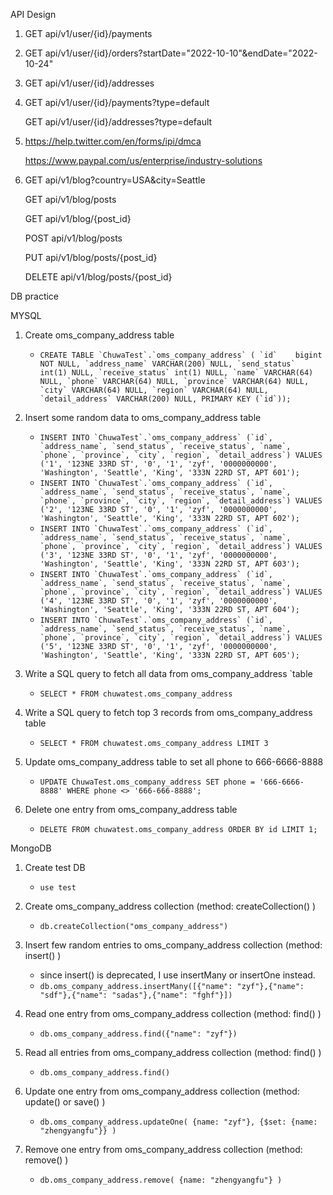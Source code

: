 API Design
1. GET api/v1/user/{id}/payments
2. GET api/v1/user/{id}/orders?startDate="2022-10-10"&endDate="2022-10-24"
3. GET api/v1/user/{id}/addresses
4. GET api/v1/user/{id}/payments?type=default

   GET api/v1/user/{id}/addresses?type=default
5. https://help.twitter.com/en/forms/ipi/dmca

   https://www.paypal.com/us/enterprise/industry-solutions
6. GET api/v1/blog?country=USA&city=Seattle

   GET api/v1/blog/posts

   GET api/v1/blog/{post_id}

   POST api/v1/blog/posts

   PUT api/v1/blog/posts/{post_id}

   DELETE api/v1/blog/posts/{post_id}

DB practice

MYSQL
1. Create oms_company_address table

    - ```CREATE TABLE `ChuwaTest`.`oms_company_address` (
      `id`    bigint NOT NULL,
      `address_name` VARCHAR(200) NULL,
      `send_status` int(1) NULL,
      `receive_status` int(1) NULL,
      `name` VARCHAR(64) NULL,
      `phone` VARCHAR(64) NULL,
      `province` VARCHAR(64) NULL,
      `city` VARCHAR(64) NULL,
      `region` VARCHAR(64) NULL,
      `detail_address` VARCHAR(200) NULL,
      PRIMARY KEY (`id`));```

2. Insert some random data to oms_company_address table

    - ```INSERT INTO `ChuwaTest`.`oms_company_address` (`id`, `address_name`, `send_status`, `receive_status`, `name`, `phone`, `province`, `city`, `region`, `detail_address`)
      VALUES ('1', '123NE 33RD ST', '0', '1', 'zyf', '0000000000', 'Washington', 'Seattle', 'King', '333N 22RD ST, APT 601');```
   - ```INSERT INTO `ChuwaTest`.`oms_company_address` (`id`, `address_name`, `send_status`, `receive_status`, `name`, `phone`, `province`, `city`, `region`, `detail_address`)
     VALUES ('2', '123NE 33RD ST', '0', '1', 'zyf', '0000000000', 'Washington', 'Seattle', 'King', '333N 22RD ST, APT 602');```
   - ```INSERT INTO `ChuwaTest`.`oms_company_address` (`id`, `address_name`, `send_status`, `receive_status`, `name`, `phone`, `province`, `city`, `region`, `detail_address`)
       VALUES ('3', '123NE 33RD ST', '0', '1', 'zyf', '0000000000', 'Washington', 'Seattle', 'King', '333N 22RD ST, APT 603');```
   - ```INSERT INTO `ChuwaTest`.`oms_company_address` (`id`, `address_name`, `send_status`, `receive_status`, `name`, `phone`, `province`, `city`, `region`, `detail_address`)
       VALUES ('4', '123NE 33RD ST', '0', '1', 'zyf', '0000000000', 'Washington', 'Seattle', 'King', '333N 22RD ST, APT 604');```
   - ```INSERT INTO `ChuwaTest`.`oms_company_address` (`id`, `address_name`, `send_status`, `receive_status`, `name`, `phone`, `province`, `city`, `region`, `detail_address`)
       VALUES ('5', '123NE 33RD ST', '0', '1', 'zyf', '0000000000', 'Washington', 'Seattle', 'King', '333N 22RD ST, APT 605');```

3. Write a SQL query to fetch all data from oms_company_address `table

    - `SELECT * FROM chuwatest.oms_company_address`

4. Write a SQL query to fetch top 3 records from oms_company_address table

    - `SELECT * FROM chuwatest.oms_company_address
      LIMIT 3`

5. Update oms_company_address table to set all phone to 666-6666-8888

    - `UPDATE ChuwaTest.oms_company_address
      SET phone = '666-6666-8888'
      WHERE phone <> '666-666-8888';`

6. Delete one entry from oms_company_address table

    - `DELETE FROM chuwatest.oms_company_address
      ORDER BY id
      LIMIT 1;`


MongoDB

1. Create test DB

   - `use test`

2. Create oms_company_address collection (method: createCollection() )

   - `db.createCollection("oms_company_address")`

3. Insert few random entries to oms_company_address collection (method: insert() )

   - since insert() is deprecated, I use insertMany or insertOne instead.
   - `db.oms_company_address.insertMany([{"name": "zyf"},{"name": "sdf"},{"name": "sadas"},{"name": "fghf"}])`

4. Read one entry from oms_company_address collection (method: find() )

   - `db.oms_company_address.find({"name": "zyf"})`

5. Read all entries from oms_company_address collection (method: find() )

   - `db.oms_company_address.find()`

6. Update one entry from oms_company_address collection (method: update() or save() )

   - `db.oms_company_address.updateOne(
     {name: "zyf"},
     {$set: {name: "zhengyangfu"}}
     )`

7. Remove one entry from oms_company_address collection (method: remove() )

   - `db.oms_company_address.remove(
     {name: "zhengyangfu"}
   )`
